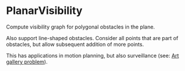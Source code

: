 # PlanarVisibility

Compute visibility graph for polygonal obstacles in the plane.

Also support line-shaped obstacles. Consider all points that are part of
obstacles, but allow subsequent addition of more points.

This has applications in motion planning, but also surveillance (see: [Art
gallery problem](https://en.wikipedia.org/wiki/Art_gallery_problem)).
